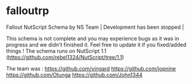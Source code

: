 # falloutrp
Fallout NutScript Schema by NS Team | Development has been stopped |

This schema is not complete and you may experience bugs as it was in progress and we didn't finished it. Feel free to update it if you fixed/added things !
The schema runs on NutScript 1.1 (https://github.com/rebel1324/NutScript/tree/1.1)

The team was :
https://github.com/vingard
https://github.com/jopnine
https://github.com/Otunga
https://github.com/John1344
